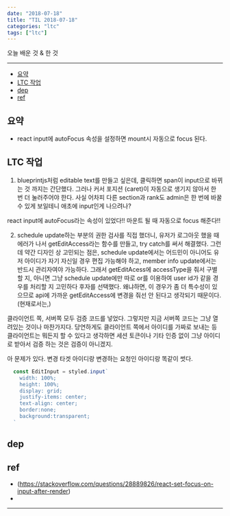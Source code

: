 ```yaml
---
date: "2018-07-18"
title: "TIL 2018-07-18"
categories: "ltc"
tags: ["ltc"]
---
```


오늘 배운 것 & 한 것

----------

- [요약](#요약)
- [LTC 작업](#ltc-작업)
- [dep](#dep)
- [ref](#ref)

## 요약

- react input에 autoFocus 속성을 설정하면 mount시 자동으로 focus 된다.

## LTC 작업

1. blueprintjs처럼 editable text를 만들고 싶은데, 클릭하면 span이 input으로 바뀌는 것 까지는 간단했다. 그러나 커서 포지션 (caret)이 자동으로 생기지 않아서 한 번 더 눌러주어야 한다. 사실 어차피 다른 section과 rank도 admin은 한 번에 바꿀 수 있게 보일테니 애초에 input인게 나으려나?

react input에 autoFocus라는 속성이 있었다!! 마운트 될 때 자동으로 focus 해준다!!

2. schedule update하는 부분의 권한 검사를 직접 했더니, 유저가 로그아웃 했을 때 에러가 나서 getEditAccess라는 함수를 만들고, try catch를 써서 해결했다. 그런데 약간 디자인 상 고민되는 점은, schedule update에서는 어드민이 아니어도 유저 아이디가 자기 자신일 경우 편집 가능해야 하고, member info update에서는 반드시 관리자여야 가능하다. 그래서 getEditAcess에 accessType을 줘서 구별할 지, 아니면 그냥 schedule update에만 따로 or를 이용하여 user id가 같을 경우를 처리할 지 고민하다 후자를 선택했다. 왜냐하면, 이 경우가 좀 더 특수성이 있으므로 api에 가까운 getEditAccess에 변경을 줘선 안 된다고 생각되기 때문이다. (현재로서는,)

클라이언트 쪽, 서버쪽 모두 검증 코드를 넣었다. 그렇지만 지금 서버쪽 코드는 그냥 열려있는 것이나 마찬가지다. 당연하게도 클라이언트 쪽에서 아이디를 가짜로 보내는 등 클라이언트는 뭐든지 할 수 있다고 생각하면 세션 토큰이나 기타 인증 없이 그냥 아이디로 받아서 검증 하는 것은 검증이 아니겠지.

아 문제가 있다. 변경 타겟 아이디랑 변경하는 요청인 아이디랑 똑같이 썻다.

```js
  const EditInput = styled.input`
    width: 100%;
    height: 100%;
    display: grid;
    justify-items: center;
    text-align: center;
    border:none;
    background:transparent;
  `
```

## dep

## ref

- (<https://stackoverflow.com/questions/28889826/react-set-focus-on-input-after-render>)
-

----------
